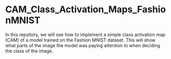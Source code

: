 # CAM_Class_Activation_Maps_FashionMNIST
In this repsitory, we will see how to implement a simple class activation map (CAM) of a model trained on the Fashion MNIST dataset. This will show what parts of the image the model was paying attention to when deciding the class of the image.
